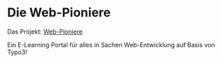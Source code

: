# Die Web-Pioniere
Das Projekt: [Web-Pioniere](https://www.cedricdurau.com/showcase/typo3/web-pioniere/)

Ein E-Learning Portal für alles in Sachen Web-Entwicklung auf Basis von Typo3!

